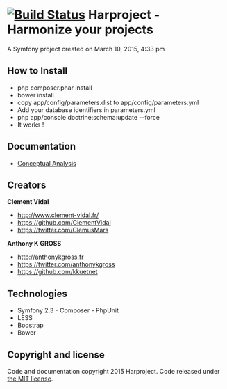 [![Build Status](https://travis-ci.org/kkuetnet/Harproject.svg?branch=develop)](https://travis-ci.org/kkuetnet/Harproject)
Harproject - Harmonize your projects
==========

A Symfony project created on March 10, 2015, 4:33 pm

## How to Install
- php composer.phar install
- bower install
- copy app/config/parameters.dist to app/config/parameters.yml
- Add your database identifiers in parameters.yml
- php app/console doctrine:schema:update --force
- It works !

## Documentation

- [Conceptual Analysis](https://github.com/kkuetnet/Harproject/blob/develop/src/Harproject/AppBundle/Resources/doc/conceptual_analysis.md)

## Creators

**Clement Vidal**
- <http://www.clement-vidal.fr/>
- <https://github.com/ClementVidal>
- <https://twitter.com/ClemusMars>

**Anthony K GROSS**
- <http://anthonykgross.fr>
- <https://twitter.com/anthonykgross>
- <https://github.com/kkuetnet>

## Technologies
- Symfony 2.3 - Composer - PhpUnit
- LESS
- Boostrap
- Bower

## Copyright and license

Code and documentation copyright 2015 Harproject. Code released under [the MIT license](https://github.com/kkuetnet/Harproject/blob/master/LICENSE).
